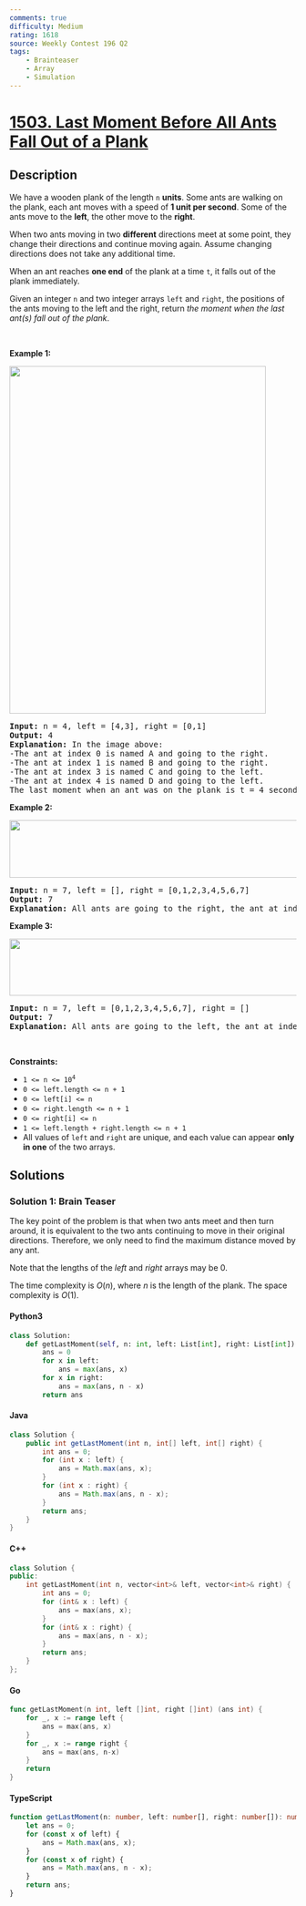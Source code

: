 ```yaml
---
comments: true
difficulty: Medium
rating: 1618
source: Weekly Contest 196 Q2
tags:
    - Brainteaser
    - Array
    - Simulation
---
```


<!-- problem:start -->

# [1503. Last Moment Before All Ants Fall Out of a Plank](https://leetcode.com/problems/last-moment-before-all-ants-fall-out-of-a-plank)

## Description

<!-- description:start -->

<p>We have a wooden plank of the length <code>n</code> <strong>units</strong>. Some ants are walking on the plank, each ant moves with a speed of <strong>1 unit per second</strong>. Some of the ants move to the <strong>left</strong>, the other move to the <strong>right</strong>.</p>

<p>When two ants moving in two <strong>different</strong> directions meet at some point, they change their directions and continue moving again. Assume changing directions does not take any additional time.</p>

<p>When an ant reaches <strong>one end</strong> of the plank at a time <code>t</code>, it falls out of the plank immediately.</p>

<p>Given an integer <code>n</code> and two integer arrays <code>left</code> and <code>right</code>, the positions of the ants moving to the left and the right, return <em>the moment when the last ant(s) fall out of the plank</em>.</p>

<p>&nbsp;</p>
<p><strong class="example">Example 1:</strong></p>
<img alt="" src="https://fastly.jsdelivr.net/gh/doocs/leetcode@main/solution/1500-1599/1503.Last%20Moment%20Before%20All%20Ants%20Fall%20Out%20of%20a%20Plank/images/ants.jpg" style="width: 450px; height: 610px;" />
<pre>
<strong>Input:</strong> n = 4, left = [4,3], right = [0,1]
<strong>Output:</strong> 4
<strong>Explanation:</strong> In the image above:
-The ant at index 0 is named A and going to the right.
-The ant at index 1 is named B and going to the right.
-The ant at index 3 is named C and going to the left.
-The ant at index 4 is named D and going to the left.
The last moment when an ant was on the plank is t = 4 seconds. After that, it falls immediately out of the plank. (i.e., We can say that at t = 4.0000000001, there are no ants on the plank).
</pre>

<p><strong class="example">Example 2:</strong></p>
<img alt="" src="https://fastly.jsdelivr.net/gh/doocs/leetcode@main/solution/1500-1599/1503.Last%20Moment%20Before%20All%20Ants%20Fall%20Out%20of%20a%20Plank/images/ants2.jpg" style="width: 639px; height: 101px;" />
<pre>
<strong>Input:</strong> n = 7, left = [], right = [0,1,2,3,4,5,6,7]
<strong>Output:</strong> 7
<strong>Explanation:</strong> All ants are going to the right, the ant at index 0 needs 7 seconds to fall.
</pre>

<p><strong class="example">Example 3:</strong></p>
<img alt="" src="https://fastly.jsdelivr.net/gh/doocs/leetcode@main/solution/1500-1599/1503.Last%20Moment%20Before%20All%20Ants%20Fall%20Out%20of%20a%20Plank/images/ants3.jpg" style="width: 639px; height: 100px;" />
<pre>
<strong>Input:</strong> n = 7, left = [0,1,2,3,4,5,6,7], right = []
<strong>Output:</strong> 7
<strong>Explanation:</strong> All ants are going to the left, the ant at index 7 needs 7 seconds to fall.
</pre>

<p>&nbsp;</p>
<p><strong>Constraints:</strong></p>

<ul>
	<li><code>1 &lt;= n &lt;= 10<sup>4</sup></code></li>
	<li><code>0 &lt;= left.length &lt;= n + 1</code></li>
	<li><code>0 &lt;= left[i] &lt;= n</code></li>
	<li><code>0 &lt;= right.length &lt;= n + 1</code></li>
	<li><code>0 &lt;= right[i] &lt;= n</code></li>
	<li><code>1 &lt;= left.length + right.length &lt;= n + 1</code></li>
	<li>All values of <code>left</code> and <code>right</code> are unique, and each value can appear <strong>only in one</strong> of the two arrays.</li>
</ul>

<!-- description:end -->

## Solutions

<!-- solution:start -->

### Solution 1: Brain Teaser

The key point of the problem is that when two ants meet and then turn around, it is equivalent to the two ants continuing to move in their original directions. Therefore, we only need to find the maximum distance moved by any ant.

Note that the lengths of the $\textit{left}$ and $\textit{right}$ arrays may be $0$.

The time complexity is $O(n)$, where $n$ is the length of the plank. The space complexity is $O(1)$.

<!-- tabs:start -->

#### Python3

```python
class Solution:
    def getLastMoment(self, n: int, left: List[int], right: List[int]) -> int:
        ans = 0
        for x in left:
            ans = max(ans, x)
        for x in right:
            ans = max(ans, n - x)
        return ans
```

#### Java

```java
class Solution {
    public int getLastMoment(int n, int[] left, int[] right) {
        int ans = 0;
        for (int x : left) {
            ans = Math.max(ans, x);
        }
        for (int x : right) {
            ans = Math.max(ans, n - x);
        }
        return ans;
    }
}
```

#### C++

```cpp
class Solution {
public:
    int getLastMoment(int n, vector<int>& left, vector<int>& right) {
        int ans = 0;
        for (int& x : left) {
            ans = max(ans, x);
        }
        for (int& x : right) {
            ans = max(ans, n - x);
        }
        return ans;
    }
};
```

#### Go

```go
func getLastMoment(n int, left []int, right []int) (ans int) {
	for _, x := range left {
		ans = max(ans, x)
	}
	for _, x := range right {
		ans = max(ans, n-x)
	}
	return
}
```

#### TypeScript

```ts
function getLastMoment(n: number, left: number[], right: number[]): number {
    let ans = 0;
    for (const x of left) {
        ans = Math.max(ans, x);
    }
    for (const x of right) {
        ans = Math.max(ans, n - x);
    }
    return ans;
}
```

<!-- tabs:end -->

<!-- solution:end -->

<!-- problem:end -->
